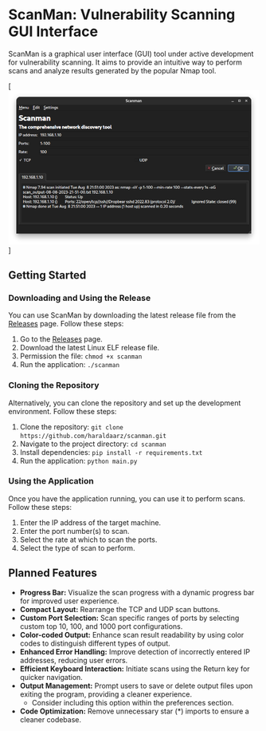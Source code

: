 # ScanMan: Vulnerability Scanning GUI Interface

ScanMan is a graphical user interface (GUI) tool under active development for vulnerability scanning. It aims to provide an intuitive way to perform scans and analyze results generated by the popular Nmap tool.

[![ScanMan Screenshot](https://github.com/haraldaarz/scanman/raw/master/screenshot.png)]


## Getting Started

### Downloading and Using the Release

You can use ScanMan by downloading the latest release file from the [Releases](https://github.com/haraldaarz/scanman/releases) page. Follow these steps:

1. Go to the [Releases](https://github.com/haraldaarz/scanman/releases) page.
2. Download the latest Linux ELF release file.
3. Permission the file: `chmod +x scanman`
4. Run the application: `./scanman`

### Cloning the Repository

Alternatively, you can clone the repository and set up the development environment. Follow these steps:

1. Clone the repository: `git clone https://github.com/haraldaarz/scanman.git`
2. Navigate to the project directory: `cd scanman`
3. Install dependencies: `pip install -r requirements.txt`
4. Run the application: `python main.py`

### Using the Application

Once you have the application running, you can use it to perform scans. Follow these steps:

1. Enter the IP address of the target machine.
2. Enter the port number(s) to scan.
3. Select the rate at which to scan the ports.
3. Select the type of scan to perform.

## Planned Features

- **Progress Bar:** Visualize the scan progress with a dynamic progress bar for improved user experience.
- **Compact Layout:** Rearrange the TCP and UDP scan buttons.
- **Custom Port Selection:** Scan specific ranges of ports by selecting custom top 10, 100, and 1000 port configurations.
- **Color-coded Output:** Enhance scan result readability by using color codes to distinguish different types of output.
- **Enhanced Error Handling:** Improve detection of incorrectly entered IP addresses, reducing user errors.
- **Efficient Keyboard Interaction:** Initiate scans using the Return key for quicker navigation.
- **Output Management:** Prompt users to save or delete output files upon exiting the program, providing a cleaner experience.
    - Consider including this option within the preferences section.
- **Code Optimization:** Remove unnecessary star (*) imports to ensure a cleaner codebase.
